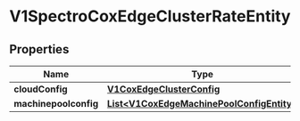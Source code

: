 # V1SpectroCoxEdgeClusterRateEntity

## Properties
Name | Type | Description | Notes
------------ | ------------- | ------------- | -------------
**cloudConfig** | [**V1CoxEdgeClusterConfig**](V1CoxEdgeClusterConfig.md) |  |  [optional]
**machinepoolconfig** | [**List&lt;V1CoxEdgeMachinePoolConfigEntity&gt;**](V1CoxEdgeMachinePoolConfigEntity.md) |  |  [optional]
